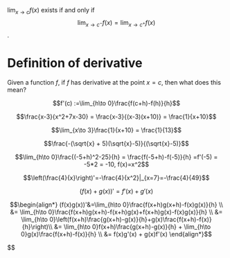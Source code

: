 $\lim_{x\to c} f(x)$ exists if and only if $$\lim_{x\to c^{-}}f(x) = \lim_{x\to c^{+}}f(x)$$.


# Definition of derivative

Given a function $f$, if $f$ has derivative at the point $x = c$, then what does this mean?

$$f'(c) :=\lim_{h\to 0}\frac{f(c+h)-f(h)}{h}$$

$$\frac{x-3}{x^2+7x-30} = \frac{x-3}{(x-3)(x+10)} = \frac{1}{x+10}$$

$$\lim_{x\to 3}\frac{1}{x+10} = \frac{1}{13}$$

$$\frac{-(\sqrt{x} + 5)(\sqrt{x}-5)}{(\sqrt{x}-5)}$$

$$\lim_{h\to 0}\frac{(-5+h)^2-25}{h} = \frac{f(-5+h)-f(-5)}{h} =f'(-5) = -5*2 = -10, f(x)=x^2$$

$$\left(\frac{4}{x}\right)'=-\frac{4}{x^2}|_{x=7}=-\frac{4}{49}$$

$$(f(x)+g(x))'=f'(x)+g'(x)$$

$$\begin{align*}
(f(x)g(x))'&=\lim_{h\to 0}\frac{f(x+h)g(x+h)-f(x)g(x)}{h} \\
           &= \lim_{h\to 0}\frac{f(x+h)g(x+h)-f(x+h)g(x)+f(x+h)g(x)-f(x)g(x)}{h} \\ 
           &= \lim_{h\to 0}\left(f(x+h)\frac{g(x+h)-g(x)}{h}+g(x)\frac{f(x+h)-f(x)}{h}\right)\\
           &= \lim_{h\to 0}f(x+h)\frac{g(x+h)-g(x)}{h} + \lim_{h\to 0}g(x)\frac{f(x+h)-f(x)}{h} \\ 
           &= f(x)g'(x) + g(x)f'(x)
\end{align*}$$

$$